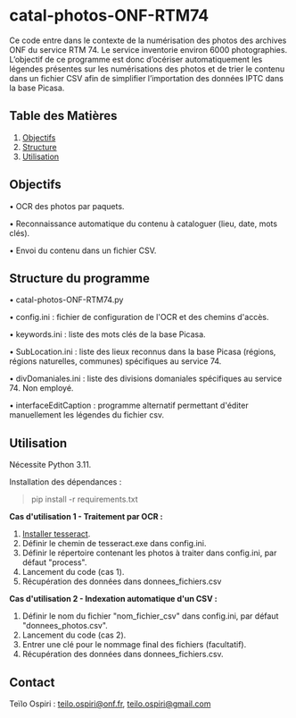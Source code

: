 # catal-photos-ONF-RTM74

Ce code entre dans le contexte de la numérisation des photos des archives ONF du service RTM 74. Le service inventorie environ 6000 photographies. L’objectif de ce programme est donc d’océriser automatiquement les légendes présentes sur les numérisations des photos et de trier le contenu dans un fichier CSV afin de simplifier l’importation des données IPTC dans la base Picasa.

## Table des Matières
1. [Objectifs](#objectifs)
2. [Structure](#structure)
3. [Utilisation](#utilisation)

## Objectifs <a name="objectifs"></a>

• OCR des photos par paquets.

• Reconnaissance automatique du contenu à cataloguer (lieu, date, mots clés).

• Envoi du contenu dans un fichier CSV.

## Structure du programme <a name="structure"></a>

• catal-photos-ONF-RTM74.py

• config.ini : fichier de configuration de l'OCR et des chemins d'accès.

• keywords.ini : liste des mots clés de la base Picasa.

• SubLocation.ini : liste des lieux reconnus dans la base Picasa (régions, régions naturelles, communes) spécifiques au service 74.

• divDomaniales.ini : liste des divisions domaniales spécifiques au service 74. Non employé.

• interfaceEditCaption : programme alternatif permettant d'éditer manuellement les légendes du fichier csv.
## Utilisation <a name="utilisation"></a>
Nécessite Python 3.11.

Installation des dépendances :
>pip install -r requirements.txt 

**Cas d'utilisation 1 - Traitement par OCR :**
1. [Installer tesseract](https://digi.bib.uni-mannheim.de/tesseract/tesseract-ocr-w64-setup-5.3.3.20231005.exe).
2. Définir le chemin de tesseract.exe dans config.ini.
3. Définir le répertoire contenant les photos à traiter dans config.ini, par défaut "process".
4. Lancement du code (cas 1).
5. Récupération des données dans donnees_fichiers.csv

**Cas d'utilisation 2 - Indexation automatique d'un CSV :** 
1. Définir le nom du fichier "nom_fichier_csv" dans config.ini, par défaut "donnees_photos.csv".
2. Lancement du code (cas 2).
3. Entrer une clé pour le nommage final des fichiers (facultatif).
4. Récupération des données dans donnees_fichiers.csv.



## Contact <a name="contact"></a>
Teïlo Ospiri : teilo.ospiri@onf.fr, teilo.ospiri@gmail.com

